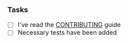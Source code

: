 ### Tasks

- [ ] I've read the [CONTRIBUTING](./CONTRIBUTING) guide
- [ ] Necessary tests have been added
